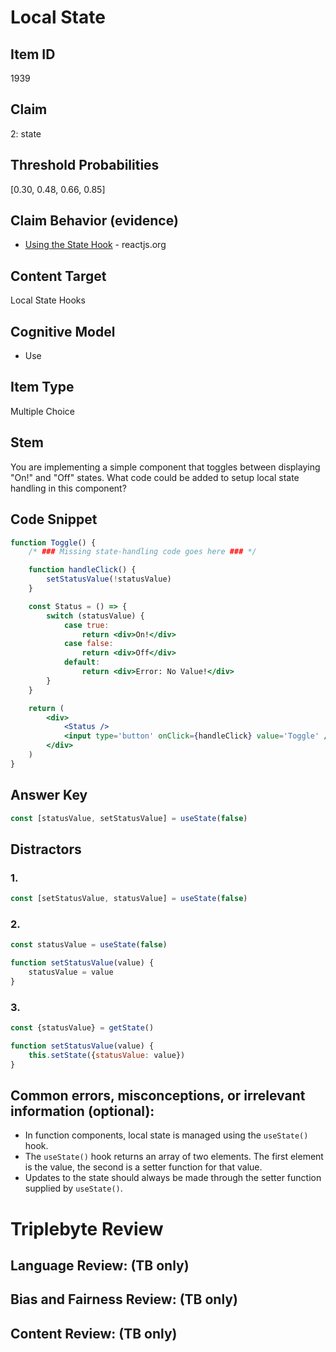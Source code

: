 # Local State

## Item ID
1939

## Claim
2: state

## Threshold Probabilities
[0.30, 0.48, 0.66, 0.85]

## Claim Behavior (evidence)
- [Using the State Hook](https://reactjs.org/docs/hooks-state.html) - reactjs.org

## Content Target
Local State
Hooks

## Cognitive Model
* Use

## Item Type
Multiple Choice

## Stem
You are implementing a simple component that toggles between displaying "On!" and "Off" states.  What code could be added to setup local state handling in this component?

## Code Snippet
```jsx
function Toggle() {
    /* ### Missing state-handling code goes here ### */

    function handleClick() {
        setStatusValue(!statusValue)
    }

    const Status = () => {
        switch (statusValue) {
            case true:
                return <div>On!</div>
            case false:
                return <div>Off</div>
            default:
                return <div>Error: No Value!</div>
        }
    }

    return (
        <div>
            <Status />
            <input type='button' onClick={handleClick} value='Toggle' />
        </div>
    )
}
```

## Answer Key
```jsx
const [statusValue, setStatusValue] = useState(false)
```

## Distractors
### 1.
```jsx
const [setStatusValue, statusValue] = useState(false)
```

### 2.
```jsx
const statusValue = useState(false)

function setStatusValue(value) {
    statusValue = value
}
```

### 3.
```jsx
const {statusValue} = getState()

function setStatusValue(value) {
    this.setState({statusValue: value})
}
```

## Common errors, misconceptions, or irrelevant information (optional):

* In function components, local state is managed using the `useState()` hook.
* The `useState()` hook returns an array of two elements. The first element is the value, the second is a setter function for that value.
* Updates to the state should always be made through the setter function supplied by `useState()`.

# Triplebyte Review


## Language Review: (TB only)


## Bias and Fairness Review: (TB only)


## Content Review: (TB only)
